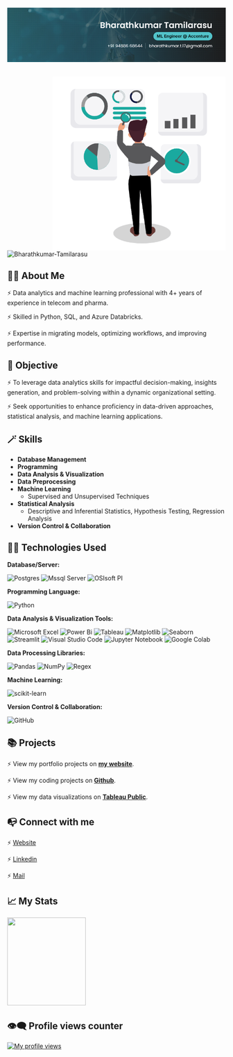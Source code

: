 ![Header](https://github.com/Bharathkumar-Tamilarasu/Bharathkumar-Tamilarasu/blob/main/Banner%20Linkedin.png)

##

<img align="right" alt="Data Analyst" width="400" src="https://github.com/Bharathkumar-Tamilarasu/Bharathkumar-Tamilarasu/blob/main/Data%20Analyst_2.gif">

<p align="left"> <img src="https://komarev.com/ghpvc/?username=bharathkumar-tamilarasu&label=Profile%20views&color=0e75b6&style=flat" alt="Bharathkumar-Tamilarasu" /> </p>

## 🙋‍♂️ About Me


⚡️ Data analytics and machine learning professional with 4+ years of experience in telecom and pharma.

⚡️ Skilled in Python, SQL, and Azure Databricks.

⚡️ Expertise in migrating models, optimizing workflows, and improving performance.

## 🎯 Objective

⚡️ To leverage data analytics skills for impactful decision-making, insights generation, and problem-solving within a dynamic organizational setting. 

⚡️ Seek opportunities to enhance proficiency in data-driven approaches, statistical analysis, and machine learning applications. 

## 🪄 Skills

* **Database Management**
* **Programming**
* **Data Analysis & Visualization**
* **Data Preprocessing**
* **Machine Learning**
  - Supervised and Unsupervised Techniques
* **Statistical Analysis**
  - Descriptive and Inferential Statistics, Hypothesis Testing, Regression Analysis
* **Version Control & Collaboration**

## 👨‍💻  Technologies Used

**Database/Server:**

![Postgres](https://img.shields.io/badge/postgres-%23316192.svg?style=for-the-badge&logo=postgresql&logoColor=white)
![Mssql Server](https://img.shields.io/badge/Microsoft_SQL_Server-CC2927?style=for-the-badge&logo=microsoft-sql-server&logoColor=white)
![OSIsoft PI](https://img.shields.io/badge/-OSIsoft_PI-0171bb?style=for-the-badge&logo=pinetwork&logoColor=white)

**Programming Language:**

![Python](https://img.shields.io/badge/python-3670A0?style=for-the-badge&logo=python&logoColor=ffdd54)

**Data Analysis & Visualization Tools:**

![Microsoft Excel](https://img.shields.io/badge/Microsoft_Excel-217346?style=for-the-badge&logo=microsoft-excel&logoColor=white)
![Power Bi](https://img.shields.io/badge/Power_BI-F2C811?style=for-the-badge&logo=powerbi&logoColor=black)
![Tableau](https://img.shields.io/badge/Tableau-E97627?style=for-the-badge&logo=Tableau&logoColor=white)
![Matplotlib](https://img.shields.io/badge/matplotlib-11557c.svg?style=for-the-badge&logo=plotly&logoColor=white)
![Seaborn](https://img.shields.io/badge/seaborn-7db0bc.svg?style=for-the-badge&logo=pypi&logoColor=white)
![Streamlit](https://img.shields.io/badge/Streamlit-FF4B4B.svg?style=for-the-badge&logo=streamlit&logoColor=white)
![Visual Studio Code](https://img.shields.io/badge/Visual%20Studio%20Code-0078d7.svg?style=for-the-badge&logo=visual-studio-code&logoColor=white)
![Jupyter Notebook](https://img.shields.io/badge/Jupyter-%23FA0F00.svg?style=for-the-badge&logo=jupyter&logoColor=white)
![Google Colab](https://img.shields.io/badge/Colab-F9AB00?style=for-the-badge&logo=googlecolab&color=525252)



**Data Processing Libraries:**

![Pandas](https://img.shields.io/badge/pandas-%23150458.svg?style=for-the-badge&logo=pandas&logoColor=white)
![NumPy](https://img.shields.io/badge/numpy-%23013243.svg?style=for-the-badge&logo=numpy&logoColor=white)
![Regex](https://img.shields.io/badge/regex-64029a.svg?style=for-the-badge&logo=python&logoColor=white)

**Machine Learning:**

![scikit-learn](https://img.shields.io/badge/scikit--learn-%23F7931E.svg?style=for-the-badge&logo=scikit-learn&logoColor=white)

**Version Control & Collaboration:**

![GitHub](https://img.shields.io/badge/github-%23121011.svg?style=for-the-badge&logo=github&logoColor=white)


## 📚 Projects

⚡️ View my portfolio projects on [**my website**](https://www.datascienceportfol.io/bharathkumar_t).

⚡️ View my coding projects on [**Github**](https://github.com/Bharathkumar-Tamilarasu?tab=repositories).

⚡️ View my data visualizations on [**Tableau Public**](https://public.tableau.com/app/profile/bharathkumar.tamilarasu/vizzes).

## 📭 Connect with me

⚡️ [Website](https://www.datascienceportfol.io/bharathkumar_t)

⚡️ [Linkedin](https://www.linkedin.com/in/bharathkumartamilarasu/)

⚡️ [Mail](mailto:bharathkumar.t.17@gmail.com)
  

## 📈 My Stats

<div>
      <img style="zoom:100%" src=https://github-readme-stats.vercel.app/api?username=bharathkumar-tamilarasu&show_icons=true&theme=transparent height=202, width=60% />
</div>

## 👁️‍🗨️ Profile views counter 

[![My profile views](https://u8views.com/api/v1/github/profiles/7869344/views/day-week-month-total-count.svg)](https://u8views.com/github/bharathkumar-tamilarasu)

